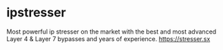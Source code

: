 # ipstresser
Most powerful ip stresser on the market with the best and most advanced Layer 4 &amp; Layer 7 bypasses and years of experience.
https://stresser.sx
